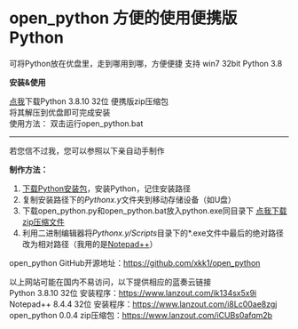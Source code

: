 # open_python 方便的使用便携版Python 

可将Python放在优盘里，走到哪用到哪，方便便捷
支持 win7 32bit Python 3.8

**安装&使用**

[点我](https://www.lanzout.com/iXF5u0afpqre)下载Python 3.8.10 32位 便携版zip压缩包  
将其解压到优盘即可完成安装  
使用方法： 双击运行open_python.bat 

---

若您信不过我，您可以参照以下亲自动手制作  

**制作方法：**  

1. [下载Python安装包](https://www.python.org/downloads/windows/)，安装Python，记住安装路径  
2. 复制安装路径下的*Pythonx.y*文件夹到移动存储设备（如U盘）  
3. 下载open_python.py和open_python.bat放入python.exe同目录下 [点我下载zip压缩文件](https://github.com/xkk1/open_python/archive/refs/heads/main.zip)  
4. 利用二进制编辑器将*Pythonx.y/Scripts*目录下的\*.exe文件中最后的绝对路径改为相对路径（我用的是[Notepad++](https://notepad-plus-plus.org/)）
  
open_python GitHub开源地址：<https://github.com/xkk1/open_python>  

以上网站可能在国内不易访问，以下提供相应的蓝奏云链接  
Python 3.8.10 32位 安装程序：<https://www.lanzout.com/ik134sx5x9i>  
Notepad++ 8.4.4 32位 安装程序：<https://www.lanzout.com/i8Lc00ae8zgj>  
open_python 0.0.4 zip压缩包：<https://www.lanzout.com/iCUBs0afqm2b>  
